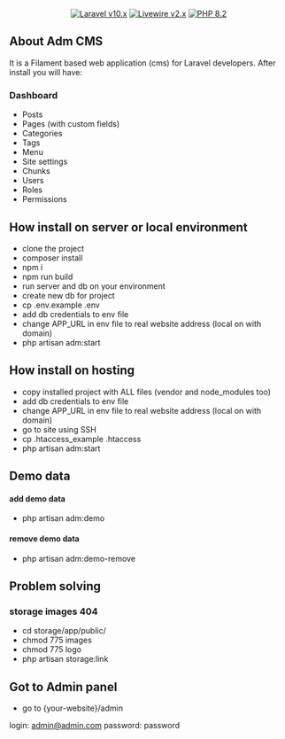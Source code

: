 <p align="center">
    <a href="https://laravel.com"><img alt="Laravel v10.x" src="https://img.shields.io/badge/Laravel-v10.x-FF2D20?style=for-the-badge&logo=laravel"></a>
    <a href="https://laravel-livewire.com"><img alt="Livewire v2.x" src="https://img.shields.io/badge/Livewire-v2.x-FB70A9?style=for-the-badge"></a>
    <a href="https://php.net"><img alt="PHP 8.2" src="https://img.shields.io/badge/PHP-8.2-777BB4?style=for-the-badge&logo=php"></a>
</p>

## About Adm CMS

It is a Filament based web application (cms) for Laravel developers. After install you will have:
### Dashboard
- Posts
- Pages (with custom fields)
- Categories
- Tags
- Menu
- Site settings
- Chunks
- Users
- Roles
- Permissions

## How install on server or local environment
- clone the project
- composer install
- npm i
- npm run build
- run server and db on your environment
- create new db for project
- cp .env.example .env
- add db credentials to env file
- change APP_URL in env file to real website address (local on with domain)
- php artisan adm:start

## How install on hosting
- copy installed project with ALL files (vendor and node_modules too)
- add db credentials to env file
- change APP_URL in env file to real website address (local on with domain)
- go to site using SSH
- cp .htaccess_example .htaccess
- php artisan adm:start

## Demo data
#### add demo data
- php artisan adm:demo
#### remove demo data
- php artisan adm:demo-remove

## Problem solving
### storage images 404
- cd storage/app/public/
- chmod 775 images
- chmod 775 logo
- php artisan storage:link 

## Got to Admin panel
- go to {your-website}/admin

login: admin@admin.com
password: password
